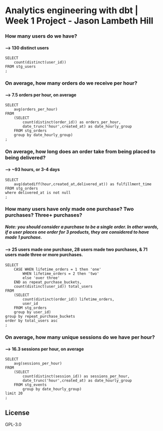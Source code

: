 # Analytics engineering with dbt | Week 1 Project - Jason Lambeth Hill

### How many users do we have? 
  #### --> 130 distinct users

```
SELECT 
    count(distinct(user_id))
FROM stg_users
;
```
### On average, how many orders do we receive per hour? 
  #### --> 7.5 orders per hour, on average
```
SELECT
    avg(orders_per_hour)
FROM 
    (SELECT
        count(distinct(order_id)) as orders_per_hour,
        date_trunc('hour',created_at) as date_hourly_group
    FROM stg_orders
    group by date_hourly_group)
;
```
### On average, how long does an order take from being placed to being delivered? 
  #### --> ~93 hours, or 3-4 days
```
SELECT 
    avg(datediff(hour,created_at,delivered_at)) as fulfillment_time
FROM stg_orders
where delivered_at is not null
;
```
### How many users have only made one purchase? Two purchases? Three+ purchases?
##### Note: you should consider a purchase to be a single order. In other words, if a user places one order for 3 products, they are considered to have made 1 purchase.
  #### --> 25 users made one purchase, 28 users made two purchases, & 71 users made three or more purchases.
```
SELECT
    CASE WHEN lifetime_orders = 1 then 'one'
        WHEN lifetime_orders = 2 then 'two'
        else 'over three'
    END as repeat_purchase_buckets,
    count(distinct(user_id)) total_users
FROM
    (SELECT 
        count(distinct(order_id)) lifetime_orders,
        user_id
    FROM stg_orders
    group by user_id)
group by repeat_purchase_buckets
order by total_users asc
;
```
### On average, how many unique sessions do we have per hour? 
  #### --> 16.3 sessions per hour, on average

```
SELECT
    avg(sessions_per_hour)
FROM
    (SELECT 
        count(distinct(session_id)) as sessions_per_hour,
        date_trunc('hour',created_at) as date_hourly_group
    FROM stg_events
        group by date_hourly_group)
limit 20
;
```



## License
GPL-3.0
